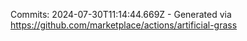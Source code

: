 Commits: 2024-07-30T11:14:44.669Z - Generated via https://github.com/marketplace/actions/artificial-grass
<br>
